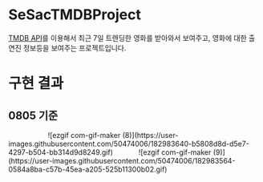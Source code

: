 # SeSacTMDBProject
<a href="https://developers.themoviedb.org/3/getting-started">TMDB API</a>를 이용해서 최근 7일 트렌딩한 영화를 받아와서 보여주고, 영화에 대한 출연진 정보등을 보여주는 프로젝트입니다.


# 구현 결과
## 0805 기준
<table>
       <tr>
            ![ezgif com-gif-maker (8)](https://user-images.githubusercontent.com/50474006/182983640-b5808d8d-d5e7-4297-b504-bb314d9d8249.gif)
            ![ezgif com-gif-maker (9)](https://user-images.githubusercontent.com/50474006/182983564-0584a8ba-c57b-45ea-a205-525b11300b02.gif)
       </tr>
</table>

